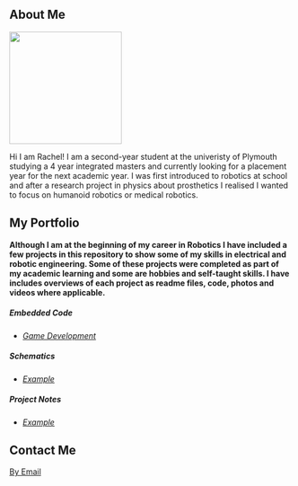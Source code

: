 ## About Me

<img src="https://avatars.githubusercontent.com/u/74239304?s=460&u=567d099dca84ff35d56d2610422d12956dcb06e4&v=4" width="200">

Hi I am Rachel! I am a second-year student at the univeristy of Plymouth studying a 4 year integrated masters and currently looking for a placement year for the next academic year. I was first introduced to robotics at school and after a research project in physics about prosthetics I realised I wanted to focus on humanoid robotics or medical robotics. 

## My Portfolio

**Although I am at the beginning of my career in Robotics I have included a few projects in this repository to show some of my skills in electrical and robotic engineering. 
Some of these projects were completed as part of my academic learning and some are hobbies and self-taught skills. I have includes overviews of each project as readme files, code, photos and videos where applicable.**

#####  Embedded Code
  - [*Game Development*](https://github.com/chellij/RIJ-Portfolio/blob/master/1.%20Embedded%20Systems%20-%20Game%20Dev/source/main.c)

##### Schematics
  - [*Example*](https://github.com/chellij/RIJ-Portfolio/blob/master/2.%20Arduino%20Joystick%20Programming/Schematic.png) 

##### Project Notes
  - [*Example*](https://github.com/chellij/RIJ-Portfolio/blob/master/3.%20Buggy%20Project/Buggy%20Project%20Report.pdf) 

## Contact Me

[By Email](mailto:rachel.ireland-jones@students.plymouth.ac.uk)
